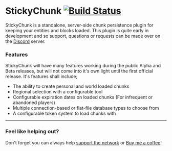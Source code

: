 # StickyChunk [![Build Status](http://ci.devonthe.rocks/buildStatus/icon?job=StickyChunk)](http://ci.devonthe.rocks/job/StickyChunk/)
StickyChunk is a standalone, server-side chunk persistence plugin for keeping your entities and blocks loaded. This plugin is quite early in development and so support, questions or requests can be made over on the [Discord](https://discord.gg/Bd8Jj6V) server.

### Features

StickyChunk will have many features working during the public Alpha and Beta releases, but will not come into it's own light until the first official release. It's features shall include;

- The ability to create personal and world loaded chunks
- Regional selection with a configurable tool
- Configurable expiration dates on loaded chunks (For infrequent or abandoned players)
- Multiple connection-based or flat-file database types to choose from
- A configurable token system to load chunks with

-----
### Feel like helping out?

 Don't forget you can always help [support the network](https://www.patreon.com/user?u=4752514) or [Buy me a coffee](https://www.paypal.me/cossacksman)!

